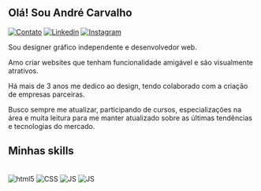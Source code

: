 ## Olá! Sou André Carvalho


[![Contato](https://img.shields.io/badge/Gmail-D14836?style=for-the-badge&logo=gmail&logoColor=white)](mailto:adr.carvalho93@gmail.com)
[![Linkedin](https://img.shields.io/badge/LinkedIn-0077B5?style=for-the-badge&logo=linkedin&logoColor=white)](https://www.linkedin.com/in/adrcarvalho93/)
[![Instagram](https://img.shields.io/badge/Instagram-E4405F?style=for-the-badge&logo=instagram&logoColor=white  )](https://www.instagram.com/adr.carvalho/)

Sou designer gráfico independente e desenvolvedor web.

Amo criar websites que tenham funcionalidade amigável e são visualmente atrativos.

Há mais de 3 anos me dedico ao design, tendo colaborado com a criação de empresas parceiras.

Busco sempre me atualizar, participando de cursos, especializações na área e muita leitura para me manter atualizado sobre as últimas tendências e tecnologias do mercado.

## Minhas skills

<div style="display: inline_block"><br>
<img align="center" alt="html5"src="https://img.shields.io/badge/HTML5-E34F26?style=for-the-badge&logo=html5&logoColor=white">
<img align="center" alt="CSS"src="https://img.shields.io/badge/CSS3-1572B6?style=for-the-badge&logo=css3&logoColor=white">
<img align="center" alt="JS"src="https://img.shields.io/badge/JavaScript-F7DF1E?style=for-the-badge&logo=javascript&logoColor=black">
<img align="center" alt="JS"src="https://img.shields.io/badge/UX/UI%20Design-4CAF50?style=for-the-badge&logo=ux&logoColor=green">
  
</div><br>
